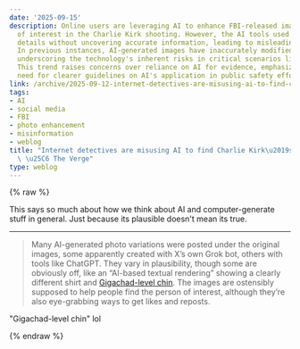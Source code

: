 ```yaml
---
date: '2025-09-15'
description: Online users are leveraging AI to enhance FBI-released images of a person
  of interest in the Charlie Kirk shooting. However, the AI tools used merely infer
  details without uncovering accurate information, leading to misleading representations.
  In previous instances, AI-generated images have inaccurately modified features,
  underscoring the technology's inherent risks in critical scenarios like manhunts.
  This trend raises concerns over reliance on AI for evidence, emphasizing a potential
  need for clearer guidelines on AI's application in public safety efforts.
link: /archive/2025-09-12-internet-detectives-are-misusing-ai-to-find-charlie-kirks-alleged-shooter-the-verge
tags:
- AI
- social media
- FBI
- photo enhancement
- misinformation
- weblog
title: "Internet detectives are misusing AI to find Charlie Kirk\u2019s alleged shooter\
  \ \u25C6 The Verge"
type: weblog
---
```

{% raw %}

This says so much about how we think about AI and computer-generate stuff in general. Just because its plausible doesn't mean its true.

---

> Many AI-generated photo variations were posted under the original images, some apparently created with X’s own Grok bot, others with tools like ChatGPT. They vary in plausibility, though some are obviously off, like an “AI-based textual rendering” showing a clearly different shirt and [Gigachad-level chin](https://x.com/JohnNosta/status/1966238703917084899). The images are ostensibly supposed to help people find the person of interest, although they’re also eye-grabbing ways to get likes and reposts.

"Gigachad-level chin" lol

{% endraw %}
